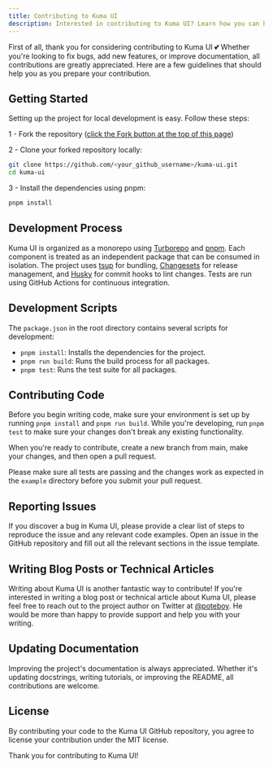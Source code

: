 ```yaml
---
title: Contributing to Kuma UI
description: Interested in contributing to Kuma UI? Learn how you can help improve this lightweight, zero-runtime CSS-in-JS library - from code contributions to blog posts.
---
```


First of all, thank you for considering contributing to Kuma UI 💕 Whether you're looking to fix bugs, add new features, or improve documentation, all contributions are greatly appreciated. Here are a few guidelines that should help you as you prepare your contribution.

## Getting Started

Setting up the project for local development is easy. Follow these steps:

1 - Fork the repository ([click the Fork button at the top of this page](https://github.com/poteboy/kuma-ui))

2 - Clone your forked repository locally:

```bash
git clone https://github.com/<your_github_username>/kuma-ui.git
cd kuma-ui
```

3 - Install the dependencies using pnpm:

```bash
pnpm install
```

## Development Process

Kuma UI is organized as a monorepo using [Turborepo](https://turbo.build/) and [pnpm](https://pnpm.io/). Each component is treated as an independent package that can be consumed in isolation. The project uses [tsup](https://tsup.egoist.dev/) for bundling, [Changesets](https://github.com/changesets/changesets) for release management, and [Husky](https://typicode.github.io/husky/) for commit hooks to lint changes. Tests are run using GitHub Actions for continuous integration.


## Development Scripts

The `package.json` in the root directory contains several scripts for development:

- `pnpm install`: Installs the dependencies for the project.
- `pnpm run build`: Runs the build process for all packages.
- `pnpm test`: Runs the test suite for all packages.

## Contributing Code

Before you begin writing code, make sure your environment is set up by running `pnpm install` and `pnpm run build`. While you're developing, run `pnpm test` to make sure your changes don't break any existing functionality.

When you're ready to contribute, create a new branch from main, make your changes, and then open a pull request.

Please make sure all tests are passing and the changes work as expected in the `example` directory before you submit your pull request.

## Reporting Issues

If you discover a bug in Kuma UI, please provide a clear list of steps to reproduce the issue and any relevant code examples. Open an issue in the GitHub repository and fill out all the relevant sections in the issue template.

## Writing Blog Posts or Technical Articles

Writing about Kuma UI is another fantastic way to contribute! If you're interested in writing a blog post or technical article about Kuma UI, please feel free to reach out to the project author on Twitter at [@poteboy](https://twitter.com/_poteboy_). He would be more than happy to provide support and help you with your writing.


## Updating Documentation

Improving the project's documentation is always appreciated. Whether it's updating docstrings, writing tutorials, or improving the README, all contributions are welcome.

## License
By contributing your code to the Kuma UI GitHub repository, you agree to license your contribution under the MIT license.

Thank you for contributing to Kuma UI!